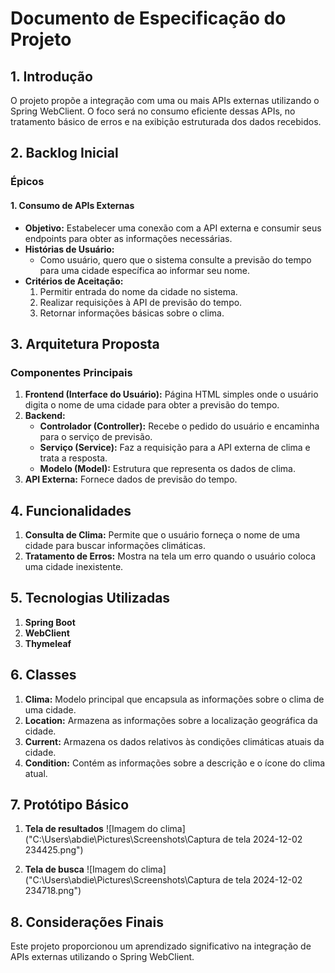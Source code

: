 # Documento de Especificação do Projeto

## 1. Introdução

O projeto propõe a integração com uma ou mais APIs externas utilizando o Spring WebClient. O foco será no consumo eficiente dessas APIs, no tratamento básico de erros e na exibição estruturada dos dados recebidos.

## 2. Backlog Inicial

### Épicos

#### 1. Consumo de APIs Externas
- **Objetivo:** Estabelecer uma conexão com a API externa e consumir seus endpoints para obter as informações necessárias.
- **Histórias de Usuário:**
  - Como usuário, quero que o sistema consulte a previsão do tempo para uma cidade específica ao informar seu nome.
- **Critérios de Aceitação:**
  1. Permitir entrada do nome da cidade no sistema.
  2. Realizar requisições à API de previsão do tempo.
  3. Retornar informações básicas sobre o clima.

## 3. Arquitetura Proposta

### Componentes Principais

1. **Frontend (Interface do Usuário):** Página HTML simples onde o usuário digita o nome de uma cidade para obter a previsão do tempo.
2. **Backend:**
   - **Controlador (Controller):** Recebe o pedido do usuário e encaminha para o serviço de previsão.
   - **Serviço (Service):** Faz a requisição para a API externa de clima e trata a resposta.
   - **Modelo (Model):** Estrutura que representa os dados de clima.
3. **API Externa:** Fornece dados de previsão do tempo.

## 4. Funcionalidades

1. **Consulta de Clima:** Permite que o usuário forneça o nome de uma cidade para buscar informações climáticas.
2. **Tratamento de Erros:** Mostra na tela um erro quando o usuário coloca uma cidade inexistente.

## 5. Tecnologias Utilizadas

1. **Spring Boot**
2. **WebClient**
3. **Thymeleaf**

## 6. Classes

1. **Clima:** Modelo principal que encapsula as informações sobre o clima de uma cidade.
2. **Location:** Armazena as informações sobre a localização geográfica da cidade.
3. **Current:** Armazena os dados relativos às condições climáticas atuais da cidade.
4. **Condition:** Contém as informações sobre a descrição e o ícone do clima atual.

## 7. Protótipo Básico

1. **Tela de resultados**
   ![Imagem do clima]("C:\Users\abdie\Pictures\Screenshots\Captura de tela 2024-12-02 234425.png")

3. **Tela de busca**
   ![Imagem do clima]("C:\Users\abdie\Pictures\Screenshots\Captura de tela 2024-12-02 234718.png")


## 8. Considerações Finais

Este projeto proporcionou um aprendizado significativo na integração de APIs externas utilizando o Spring WebClient.
